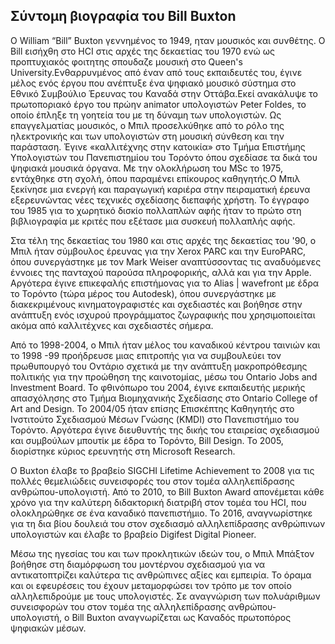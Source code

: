 ## Σύντομη βιογραφία του Bill Buxton

O William “Bill” Buxton γεννημένος το 1949,  ηταν μουσικός και συνθέτης. Ο Bill εισήχθη στο HCI στις αρχές της δεκαετίας του 1970 ενώ ως προπτυχιακός φοιτητης σπουδαζε
μουσική στο Queen's University.Ενθαρρυνμένος από έναν από τους εκπαιδευτές του, έγινε μέλος ενός έργου που ανέπτυξε ένα ψηφιακό μουσικό σύστημα στο Εθνικό Συμβούλιο Έρευνας
του Καναδά στην Οττάβα.Εκεί ανακάλυψε το πρωτοποριακό έργο του πρώην animator υπολογιστών Peter Foldes, το οποίο έπληξε τη γοητεία του με τη δύναμη των υπολογιστών.
Ως επαγγελματίας μουσικός, ο Μπιλ προσελκύθηκε από το ρόλο της ηλεκτρονικής και των υπολογιστών στη μουσική σύνθεση και την παράσταση. Έγινε «καλλιτέχνης στην κατοικία» 
στο Τμήμα Επιστήμης Υπολογιστών του Πανεπιστημίου του Τορόντο όπου σχεδίασε τα δικά του ψηφιακά μουσικά όργανα. Με την ολοκλήρωση του MSc το 1975, εντάχθηκε στη σχολή, 
όπου παραμένει επίκουρος καθηγητής.Ο Μπιλ ξεκίνησε μια ενεργή και παραγωγική καριέρα στην πειραματική έρευνα εξερευνώντας νέες τεχνικές σχεδίασης διεπαφής χρήστη. Το έγγραφο
του 1985 για το χωρητικό δισκίο πολλαπλών αφής ήταν το πρώτο στη βιβλιογραφία με κριτές που εξέτασε μια συσκευή πολλαπλής αφής. 

Στα τέλη της δεκαετίας του 1980 και στις αρχές της δεκαετίας του '90, ο Μπιλ ήταν σύμβουλος έρευνας για την Xerox PARC και την EuroPARC, όπου συνεργάστηκε με τον Mark
Weiser αναπτύσσοντας τις αναδυόμενες έννοιες της πανταχού παρούσα πληροφορικής, αλλά και για την Apple. Αργότερα έγινε επικεφαλής επιστήμονας για το Alias ​​| wavefront 
με έδρα το Τορόντο (τώρα μέρος του Autodesk), όπου συνεργάστηκε με διακεκριμένους κινηματογραφιστές και σχεδιαστές και βοήθησε στην ανάπτυξη ενός ισχυρού προγράμματος
ζωγραφικής που χρησιμοποιείται ακόμα από καλλιτέχνες και σχεδιαστές σήμερα.

Από το 1998-2004, ο Μπιλ ήταν μέλος του καναδικού κέντρου ταινιών και το 1998 -99 προήδρευσε μιας επιτροπής για να συμβουλεύει τον πρωθυπουργό του Οντάριο σχετικά με
την ανάπτυξη μακροπρόθεσμης πολιτικής για την προώθηση της καινοτομίας, μέσω του Ontario Jobs and Investment Board. Το φθινόπωρο του 2004, έγινε εκπαιδευτής μερικής
απασχόλησης στο Τμήμα Βιομηχανικής Σχεδίασης στο Ontario College of Art and Design. Το 2004/05 ήταν επίσης Επισκέπτης Καθηγητής στο Ινστιτούτο Σχεδιασμού Μέσων Γνώσης
(KMDI) στο Πανεπιστήμιο του Τορόντο. Αργότερα έγινε διευθυντής της δικής του εταιρείας σχεδιασμού και συμβούλων μπουτίκ με έδρα το Τορόντο, Bill Design. Το 2005,
διορίστηκε κύριος ερευνητής στη Microsoft Research.

Ο Buxton έλαβε το βραβείο SIGCHI Lifetime Achievement το 2008 για τις πολλές θεμελιώδεις συνεισφορές του στον τομέα αλληλεπίδρασης ανθρώπου-υπολογιστή. 
Από το 2010, το Bill Buxton Award απονέμεται κάθε χρόνο για την καλύτερη διδακτορική διατριβή στον τομέα του HCI, που ολοκληρώθηκε σε ένα καναδικό πανεπιστήμιο. 
Το 2016, αναγνωρίστηκε για τη δια βίου δουλειά του στον σχεδιασμό αλληλεπίδρασης ανθρώπινων υπολογιστών και έλαβε το βραβείο Digifest Digital Pioneer.

Μέσω της ηγεσίας του και των προκλητικών ιδεών του, ο Μπιλ Μπάξτον βοήθησε στη διαμόρφωση του μοντέρνου σχεδιασμού για να αντικατοπτρίζει καλύτερα
τις ανθρώπινες αξίες και εμπειρία. Το όραμα και οι εφευρέσεις του έχουν μεταμορφώσει τον τρόπο με τον οποίο αλληλεπιδρούμε με τους υπολογιστές. Σε αναγνώριση των
πολυάριθμων συνεισφορών του στον τομέα της αλληλεπίδρασης ανθρώπου-υπολογιστή, ο Bill Buxton αναγνωρίζεται ως Καναδός πρωτοπόρος ψηφιακών μέσων.
